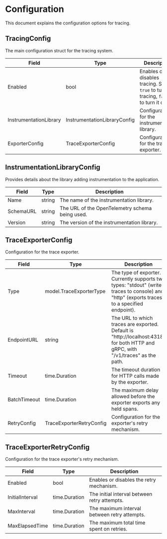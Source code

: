 # Configuration

This document explains the configuration options for tracing.


## TracingConfig

The main configuration struct for the tracing system.

| Field | Type | Description |
|-------|------|-------------|
| Enabled | bool | Enables or disables tracing. Set to `true` to turn on tracing, `false` to turn it off. |
| InstrumentationLibrary | InstrumentationLibraryConfig | Configuration for the instrumentation library. |
| ExporterConfig | TraceExporterConfig | Configuration for the trace exporter. |

## InstrumentationLibraryConfig

Provides details about the library adding instrumentation to the application.

| Field | Type | Description |
|-------|------|-------------|
| Name | string | The name of the instrumentation library. |
| SchemaURL | string | The URL of the OpenTelemetry schema being used. |
| Version | string | The version of the instrumentation library. |

## TraceExporterConfig

Configuration for the trace exporter.

| Field | Type | Description |
|-------|------|-------------|
| Type | model.TraceExporterType |  The type of exporter. Currently supports two types: "stdout" (writes traces to console) and "http" (exports traces to a specified endpoint).|
| EndpointURL | string | The URL to which traces are exported. Default is "http://localhost:4318" for both HTTP and gRPC, with "/v1/traces" as the path. |
| Timeout | time.Duration | The timeout duration for HTTP calls made by the exporter. |
| BatchTimeout | time.Duration | The maximum delay allowed before the exporter exports any held spans. |
| RetryConfig | TraceExporterRetryConfig | Configuration for the exporter's retry mechanism. |

## TraceExporterRetryConfig

Configuration for the trace exporter's retry mechanism.

| Field | Type | Description |
|-------|------|-------------|
| Enabled | bool | Enables or disables the retry mechanism. |
| InitialInterval | time.Duration | The initial interval between retry attempts. |
| MaxInterval | time.Duration | The maximum interval between retry attempts. |
| MaxElapsedTime | time.Duration | The maximum total time spent on retries. |

